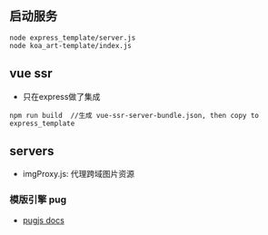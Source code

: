## 启动服务
```
node express_template/server.js
node koa_art-template/index.js
```

## vue ssr
- 只在express做了集成
```
npm run build  //生成 vue-ssr-server-bundle.json, then copy to express_template
```

## servers
- imgProxy.js: 代理跨域图片资源


### 模版引擎 pug
- [pugjs docs](https://pugjs.org/language/inheritance.html)
